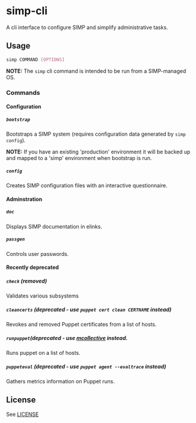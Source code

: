 # simp-cli

A cli interface to configure SIMP and simplify administrative tasks.

## Usage

```bash
simp COMMAND [OPTIONS]
```

**NOTE:** The `simp` cli command is intended to be run from a SIMP-managed OS.

### Commands
#### Configuration
##### `bootstrap`
Bootstraps a SIMP system (requires configuration data generated by `simp config`).

**NOTE:** If you have an existing 'production' environment it will be backed up and
mapped to a 'simp' environment when bootstrap is run.

##### `config`
Creates SIMP configuration files with an interactive questionnaire.


#### Adminstration
##### `doc`
Displays SIMP documentation in elinks.

##### `passgen`
Controls user passwords.

#### Recently deprecated
##### `check` _(removed)_
Validates various subsystems

##### `cleancerts` _(deprecated - use `puppet cert clean CERTNAME` instead)_
Revokes and removed Puppet certificates from a list of hosts.

##### `runpuppet`_(deprecated - use [mcollective](http://puppetlabs.com/mcollective) instead._
Runs puppet on a list of hosts.


##### `puppeteval` _(deprecated - use `puppet agent --evaltrace` instead)_
Gathers metrics information on Puppet runs.


## License
See [LICENSE](LICENSE)
